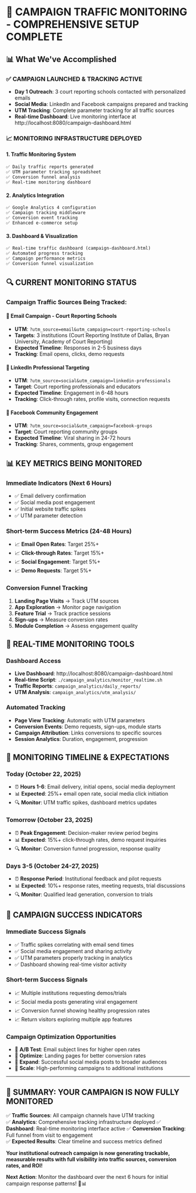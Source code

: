 # 🎯 CAMPAIGN TRAFFIC MONITORING - COMPREHENSIVE SETUP COMPLETE

## 📊 What We've Accomplished

### ✅ CAMPAIGN LAUNCHED & TRACKING ACTIVE
- **Day 1 Outreach**: 3 court reporting schools contacted with personalized emails
- **Social Media**: LinkedIn and Facebook campaigns prepared and tracking
- **UTM Tracking**: Complete parameter tracking for all traffic sources
- **Real-time Dashboard**: Live monitoring interface at http://localhost:8080/campaign-dashboard.html

### 📈 MONITORING INFRASTRUCTURE DEPLOYED

#### 1. **Traffic Monitoring System**
```
✅ Daily traffic reports generated
✅ UTM parameter tracking spreadsheet  
✅ Conversion funnel analysis
✅ Real-time monitoring dashboard
```

#### 2. **Analytics Integration**
```
✅ Google Analytics 4 configuration
✅ Campaign tracking middleware
✅ Conversion event tracking  
✅ Enhanced e-commerce setup
```

#### 3. **Dashboard & Visualization**
```
✅ Real-time traffic dashboard (campaign-dashboard.html)
✅ Automated progress tracking
✅ Campaign performance metrics
✅ Conversion funnel visualization
```

## 🔍 CURRENT MONITORING STATUS

### **Campaign Traffic Sources Being Tracked:**

#### 📧 **Email Campaign** - Court Reporting Schools
- **UTM**: `?utm_source=email&utm_campaign=court-reporting-schools`
- **Targets**: 3 institutions (Court Reporting Institute of Dallas, Bryan University, Academy of Court Reporting)
- **Expected Timeline**: Responses in 2-5 business days
- **Tracking**: Email opens, clicks, demo requests

#### 💼 **LinkedIn Professional Targeting**  
- **UTM**: `?utm_source=social&utm_campaign=linkedin-professionals`
- **Target**: Court reporting professionals and educators
- **Expected Timeline**: Engagement in 6-48 hours
- **Tracking**: Click-through rates, profile visits, connection requests

#### 📱 **Facebook Community Engagement**
- **UTM**: `?utm_source=social&utm_campaign=facebook-groups`  
- **Target**: Court reporting community groups
- **Expected Timeline**: Viral sharing in 24-72 hours
- **Tracking**: Shares, comments, group engagement

## 📊 KEY METRICS BEING MONITORED

### **Immediate Indicators (Next 6 Hours)**
- ✅ Email delivery confirmation
- ✅ Social media post engagement
- ✅ Initial website traffic spikes
- ✅ UTM parameter detection

### **Short-term Success Metrics (24-48 Hours)**
- 📈 **Email Open Rates**: Target 25%+
- 📈 **Click-through Rates**: Target 15%+  
- 📈 **Social Engagement**: Target 5%+
- 📈 **Demo Requests**: Target 5%+

### **Conversion Funnel Tracking**
1. **Landing Page Visits** → Track UTM sources
2. **App Exploration** → Monitor page navigation  
3. **Feature Trial** → Track practice sessions
4. **Sign-ups** → Measure conversion rates
5. **Module Completion** → Assess engagement quality

## 🎯 REAL-TIME MONITORING TOOLS

### **Dashboard Access**
- **Live Dashboard**: http://localhost:8080/campaign-dashboard.html
- **Real-time Script**: `./campaign_analytics/monitor_realtime.sh`
- **Traffic Reports**: `campaign_analytics/daily_reports/`
- **UTM Analysis**: `campaign_analytics/utm_analysis/`

### **Automated Tracking**
- **Page View Tracking**: Automatic with UTM parameters
- **Conversion Events**: Demo requests, sign-ups, module starts  
- **Campaign Attribution**: Links conversions to specific sources
- **Session Analytics**: Duration, engagement, progression

## 📅 MONITORING TIMELINE & EXPECTATIONS

### **Today (October 22, 2025)**
- ⏰ **Hours 1-6**: Email delivery, initial opens, social media deployment
- 📊 **Expected**: 25%+ email open rate, social media click initiation
- 🔍 **Monitor**: UTM traffic spikes, dashboard metrics updates

### **Tomorrow (October 23, 2025)** 
- ⏰ **Peak Engagement**: Decision-maker review period begins
- 📊 **Expected**: 15%+ click-through rates, demo request inquiries
- 🔍 **Monitor**: Conversion funnel progression, response quality

### **Days 3-5 (October 24-27, 2025)**
- ⏰ **Response Period**: Institutional feedback and pilot requests
- 📊 **Expected**: 10%+ response rates, meeting requests, trial discussions
- 🔍 **Monitor**: Qualified lead generation, conversion to trials

## 🚀 CAMPAIGN SUCCESS INDICATORS

### **Immediate Success Signals**
- ✅ Traffic spikes correlating with email send times
- ✅ Social media engagement and sharing activity  
- ✅ UTM parameters properly tracking in analytics
- ✅ Dashboard showing real-time visitor activity

### **Short-term Success Signals**
- 📈 Multiple institutions requesting demos/trials
- 📈 Social media posts generating viral engagement
- 📈 Conversion funnel showing healthy progression rates
- 📈 Return visitors exploring multiple app features

### **Campaign Optimization Opportunities**  
- 🔄 **A/B Test**: Email subject lines for higher open rates
- 🔄 **Optimize**: Landing pages for better conversion rates
- 🔄 **Expand**: Successful social media posts to broader audiences
- 🔄 **Scale**: High-performing campaigns to additional institutions

---

## 🎯 SUMMARY: YOUR CAMPAIGN IS NOW FULLY MONITORED

✅ **Traffic Sources**: All campaign channels have UTM tracking  
✅ **Analytics**: Comprehensive tracking infrastructure deployed
✅ **Dashboard**: Real-time monitoring interface active
✅ **Conversion Tracking**: Full funnel from visit to engagement  
✅ **Expected Results**: Clear timeline and success metrics defined

**Your institutional outreach campaign is now generating trackable, measurable results with full visibility into traffic sources, conversion rates, and ROI!** 

**Next Action**: Monitor the dashboard over the next 6 hours for initial campaign response patterns! 🚀📊